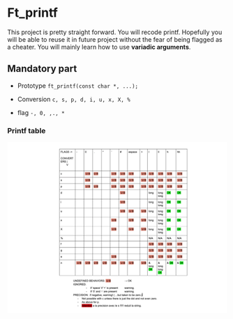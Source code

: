 # Ft_printf
This project is pretty straight forward. You will recode printf.
Hopefully you will be able to reuse it in future project without the fear of being flagged as a cheater.
You will mainly learn how to use **variadic arguments**.

## Mandatory part
+ Prototype
`ft_printf(const char *, ...);`

+ Conversion
`c, s, p, d, i, u, x, X, %`

+ flag
`-, 0, ,., *`

### Printf table
![printf_table](./printf_table.png)
